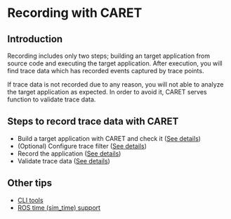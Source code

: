 # Recording with CARET

## Introduction

Recording includes only two steps; building an target application from source code and executing the target application. After execution, you will find trace data which has recorded events captured by trace points.

If trace data is not recorded due to any reason, you will not able to analyze the target application as expected. In order to avoid it, CARET serves function to validate trace data.

## Steps to record trace data with CARET

- Build a target application with CARET and check it ([See details](./build_check.md))
- (Optional) Configure trace filter ([See details](./trace_filtering.md))
- Record the application ([See details](./recording.md))
- Validate trace data ([See details](./validating.md))

## Other tips

- [CLI tools](./cli_tool.md)
- [ROS time (sim_time) support](./sim_time.md)
